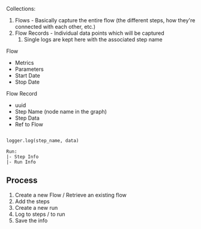 Collections:

1. Flows - Basically capture the entire flow (the different steps, how they're connected with each other, etc.)
2. Flow Records - Individual data points which will be captured
   1. Single logs are kept here with the associated step name


Flow
- Metrics
- Parameters
- Start Date
- Stop Date

Flow Record
- uuid
- Step Name (node name in the graph)
- Step Data
- Ref to Flow


```py

logger.log(step_name, data)

```

```
Run:
|- Step Info
|- Run Info
```


## Process

1. Create a new Flow / Retrieve an existing flow
2. Add the steps
3. Create a new run
4. Log to steps / to run
5. Save the info